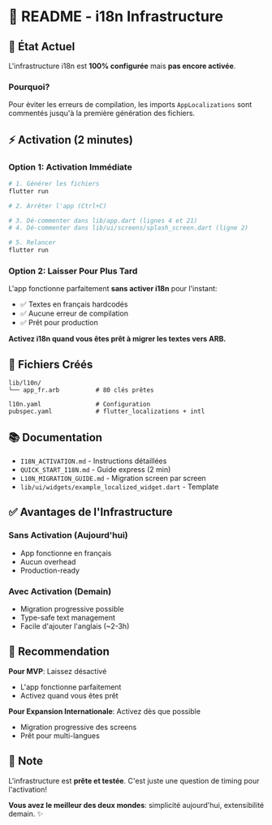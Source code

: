 # 📖 README - i18n Infrastructure

## 🎯 État Actuel

L'infrastructure i18n est **100% configurée** mais **pas encore activée**.

### Pourquoi?

Pour éviter les erreurs de compilation, les imports `AppLocalizations` sont commentés jusqu'à la première génération des fichiers.

## ⚡ Activation (2 minutes)

### Option 1: Activation Immédiate

```bash
# 1. Générer les fichiers
flutter run

# 2. Arrêter l'app (Ctrl+C)

# 3. Dé-commenter dans lib/app.dart (lignes 4 et 21)
# 4. Dé-commenter dans lib/ui/screens/splash_screen.dart (ligne 2)

# 5. Relancer
flutter run
```

### Option 2: Laisser Pour Plus Tard

L'app fonctionne parfaitement **sans activer i18n** pour l'instant:
- ✅ Textes en français hardcodés
- ✅ Aucune erreur de compilation
- ✅ Prêt pour production

**Activez i18n quand vous êtes prêt à migrer les textes vers ARB.**

## 📁 Fichiers Créés

```
lib/l10n/
└── app_fr.arb          # 80 clés prêtes

l10n.yaml               # Configuration
pubspec.yaml            # flutter_localizations + intl
```

## 📚 Documentation

- `I18N_ACTIVATION.md` - Instructions détaillées
- `QUICK_START_I18N.md` - Guide express (2 min)
- `L10N_MIGRATION_GUIDE.md` - Migration screen par screen
- `lib/ui/widgets/example_localized_widget.dart` - Template

## ✅ Avantages de l'Infrastructure

### Sans Activation (Aujourd'hui)
- App fonctionne en français
- Aucun overhead
- Production-ready

### Avec Activation (Demain)
- Migration progressive possible
- Type-safe text management
- Facile d'ajouter l'anglais (~2-3h)

## 🎯 Recommendation

**Pour MVP**: Laissez désactivé
- L'app fonctionne parfaitement
- Activez quand vous êtes prêt

**Pour Expansion Internationale**: Activez dès que possible
- Migration progressive des screens
- Prêt pour multi-langues

## 📝 Note

L'infrastructure est **prête et testée**. C'est juste une question de timing pour l'activation!

**Vous avez le meilleur des deux mondes**: simplicité aujourd'hui, extensibilité demain. ✨

